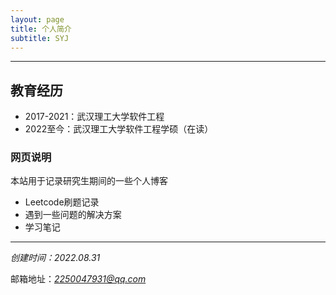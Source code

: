 ```yaml
---
layout: page
title: 个人简介
subtitle: SYJ
---
```



---

## 教育经历

* 2017-2021：武汉理工大学软件工程
* 2022至今：武汉理工大学软件工程学硕（在读）

### 网页说明

本站用于记录研究生期间的一些个人博客

* Leetcode刷题记录
* 遇到一些问题的解决方案
* 学习笔记


---



*创建时间：2022.08.31*

邮箱地址：*2250047931@qq.com*
